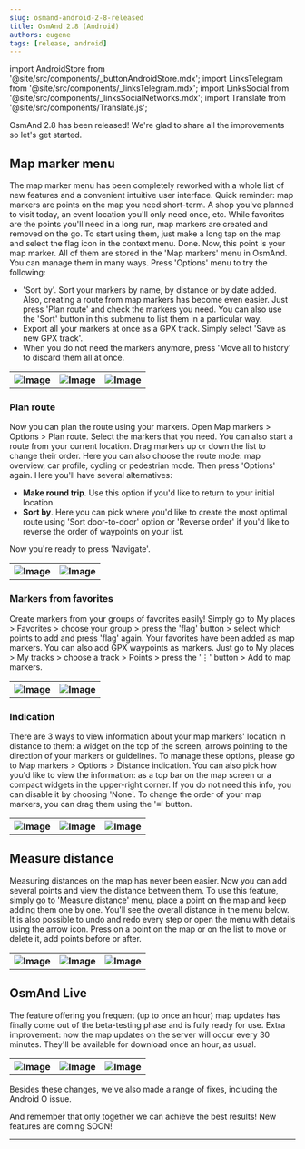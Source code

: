 ```yaml
---
slug: osmand-android-2-8-released
title: OsmAnd 2.8 (Android)
authors: eugene
tags: [release, android]
---
```

import AndroidStore from '@site/src/components/_buttonAndroidStore.mdx';
import LinksTelegram from '@site/src/components/_linksTelegram.mdx';
import LinksSocial from '@site/src/components/_linksSocialNetworks.mdx';
import Translate from '@site/src/components/Translate.js';

OsmAnd 2.8 has been released! We're glad to share all the improvements so let's get started.

<!--truncate-->

## Map marker menu

The map marker menu has been completely reworked with a whole list of new features and a convenient intuitive user interface.
Quick reminder: map markers are points on the map you need short-term. A shop you've planned to visit today, an event location you'll only need once, etc. While favorites are the points you'll need in a long run, map markers are created and removed on the go.
To start using them, just make a long tap on the map and select the flag icon in the context menu. Done. Now, this point is your map marker. All of them are stored in the 'Map markers' menu in OsmAnd.  You can manage them in many ways. Press 'Options' menu to try the following:

* 'Sort by'. Sort your markers by name, by distance or by date added. Also, creating a route from map markers has become even easier. Just press 'Plan route' and check the markers you need. You can also use the 'Sort' button in this submenu to list them in a particular way.
* Export all your markers at once as a GPX track. Simply select 'Save as new GPX track'. 
* When you do not need the markers anymore, press 'Move all to history' to discard them all at once.

<table class="blogimage">
  <tr>
    <th><img src={require('./marker_1.jpg').default} alt="Image"/></th>
    <th><img src={require('./marker_2.jpg').default} alt="Image"/></th>
    <th><img src={require('./marker_3.jpg').default} alt="Image"/></th>
      </tr>
</table> 

### Plan route

Now you can plan the route using your markers. Open Map markers > Options > Plan route. Select the markers that you need. You can also start a route from your current location. Drag markers up or down the list to change their order. Here you can also choose the route mode: map overview, car profile, cycling or pedestrian mode.
Then press 'Options' again. Here you'll have several alternatives:

* **Make round trip**. Use this option if you'd like to return to your initial location.
* **Sort by**. Here you can pick where you'd like to create the most optimal route using 'Sort door-to-door' option or 'Reverse order' if you'd like to reverse the order of waypoints on your list.

Now you're ready to press 'Navigate'.

<table class="blogimage">
  <tr>
    <th><img src={require('./plan_route_1.jpg').default} alt="Image"/></th>
    <th><img src={require('./plan_route_2.jpg').default} alt="Image"/></th>
      </tr>
</table> 

### Markers from favorites

Create markers from your groups of favorites easily! Simply go to My places > Favorites > choose your group > press the 'flag' button > select which points to add and press 'flag' again.  Your favorites have been added as map markers. You can also add GPX waypoints as markers. Just go to My places > My tracks > choose a track > Points > press the '⋮' button > Add to map markers.

<table class="blogimage">
  <tr>
    <th><img src={require('./markers-f-1.jpg').default} alt="Image"/></th>
    <th><img src={require('./markers-f-2.jpg').default} alt="Image"/></th>
      </tr>
</table> 

### Indication

There are 3 ways to view information about your map markers' location in distance to them: a widget on the top of the screen, arrows pointing to the direction of your markers or guidelines.
To manage these options, please go to Map markers > Options > Distance indication.
You can also pick how you'd like to view the information: as a top bar on the map screen or a compact widgets in the upper-right corner. If you do not need this info, you can disable it by choosing 'None'.
To change the order of your map markers, you can drag them using the '≡' button.

<table class="blogimage">
  <tr>
    <th><img src={require('./indic_1.jpg').default} alt="Image"/></th>
    <th><img src={require('./indic_2.jpg').default} alt="Image"/></th>
    <th><img src={require('./indic_3.jpg').default} alt="Image"/></th>
      </tr>
</table> 

## Measure distance

Measuring distances on the map has never been easier. Now you can add several points and view the distance between them. To use this feature, simply go to 'Measure distance' menu, place a point on the map and keep adding them one by one. You'll see the overall distance in the menu below. It is also possible to undo and redo every step or open the menu with details using the arrow icon. Press on a point on the map or on the list to move or delete it, add points before or after.

<table class="blogimage">
  <tr>
    <th><img src={require('./dist_1.jpg').default} alt="Image"/></th>
    <th><img src={require('./dist_2.jpg').default} alt="Image"/></th>
    <th><img src={require('./dist_3.jpg').default} alt="Image"/></th>
      </tr>
</table> 

## OsmAnd Live

The feature offering you frequent (up to once an hour) map updates has finally come out of the beta-testing phase and is fully ready for use. Extra improvement: now the map updates on the server will occur every 30 minutes. They'll be available for download once an hour, as usual.

<table class="blogimage">
  <tr>
    <th><img src={require('./osm_live_1.jpg').default} alt="Image"/></th>
    <th><img src={require('./osm_live_2.jpg').default} alt="Image"/></th>
    <th><img src={require('./osm_live_3.jpg').default} alt="Image"/></th>
      </tr>
</table> 

Besides these changes, we've also made a range of fixes, including the Android O issue.


And remember that only together we can achieve the best results!
New features are coming SOON!


____________________________ 

<LinksSocial/>




<LinksTelegram/>
<AndroidStore/>